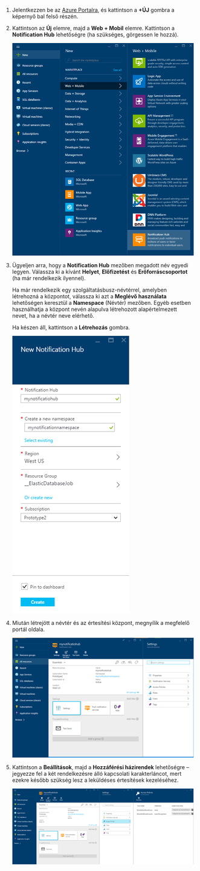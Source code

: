 

1. Jelentkezzen be az [Azure Portalra](https://portal.azure.com), és kattintson a **+ÚJ** gombra a képernyő bal felső részén.
2. Kattintson az **Új** elemre, majd a **Web + Mobil** elemre. Kattintson a **Notification Hub** lehetőségre (ha szükséges, görgessen le hozzá).
   
      ![Azure Portal – Notification Hub létrehozása](./media/notification-hubs-portal-create-new-hub/notification-hubs-azure-portal-create.png)
      
3. Ügyeljen arra, hogy a **Notification Hub** mezőben megadott név egyedi legyen. Válassza ki a kívánt **Helyet**, **Előfizetést** és **Erőforráscsoportot** (ha már rendelkezik ilyennel). 
   
    Ha már rendelkezik egy szolgáltatásbusz-névtérrel, amelyben létrehozná a központot, válassza ki azt a **Meglévő használata** lehetőségen keresztül a **Namespace** (Névtér) mezőben.  Egyéb esetben használhatja a központ nevén alapulva létrehozott alapértelmezett nevet, ha a névtér neve elérhető. 
   
    Ha készen áll, kattintson a **Létrehozás** gombra.
   
      ![Azure Portal – Notification hub tulajdonságainak megadása](./media/notification-hubs-portal-create-new-hub/notification-hubs-azure-portal-settings.png)
4. Miután létrejött a névtér és az értesítési központ, megnyílik a megfelelő portál oldala. 
   
      ![Azure Portal – Notification hub portáloldala](./media/notification-hubs-portal-create-new-hub/notification-hubs-azure-portal-page.png)
5. Kattintson a **Beállítások**, majd a **Hozzáférési házirendek** lehetőségre – jegyezze fel a két rendelkezésre álló kapcsolati karakterláncot, mert ezekre később szükség lesz a leküldéses értesítések kezeléséhez.
   
      ![Azure Portal - Értesítési központ kapcsolati karakterláncai](./media/notification-hubs-portal-create-new-hub/notification-hubs-connection-strings-portal.png)



<!--HONumber=Dec16_HO1-->


